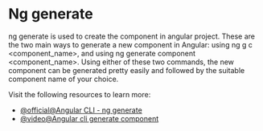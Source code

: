 # Ng generate

ng generate is used to create the component in angular project. These are the two main ways to generate a new component in Angular: using ng g c <component_name>, and using ng generate component <component_name>. Using either of these two commands, the new component can be generated pretty easily and followed by the suitable component name of your choice.

Visit the following resources to learn more:

- [@official@Angular CLI - ng generate](https://angular.dev/cli/generate)
- [@video@Angular cli generate component](https://www.youtube.com/watch?v=NlHlu_zzmo4)
